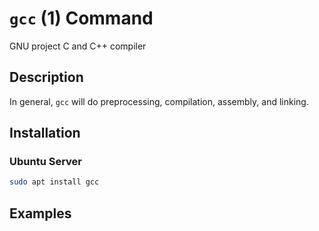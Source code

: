 # `gcc` (1) Command

GNU project C and C++ compiler

## Description

In general, `gcc` will do preprocessing, compilation, assembly, and linking.

## Installation

### Ubuntu Server

```sh
sudo apt install gcc
```

## Examples